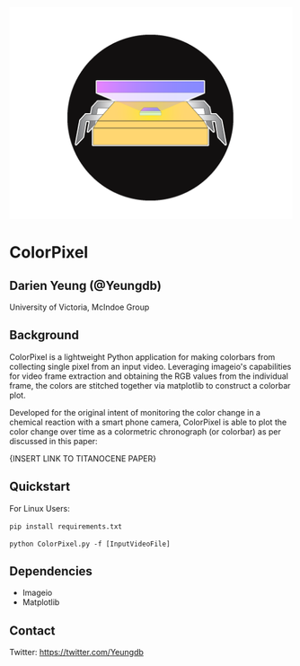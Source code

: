 ![](https://raw.githubusercontent.com/Yeungdb/ColorPixel/master/ColorPixel.png)

# ColorPixel 

## Darien Yeung (@Yeungdb)
University of Victoria, McIndoe Group

## Background

ColorPixel is a lightweight Python application for making colorbars from collecting single pixel from an input video. Leveraging imageio's capabilities for video frame extraction and obtaining the RGB values from the individual frame, the colors are stitched together via matplotlib to construct a colorbar plot. 

Developed for the original intent of monitoring the color change in a chemical reaction with a smart phone camera, ColorPixel is able to plot the color change over time as a colormetric chronograph (or colorbar) as per discussed in this paper: 

   {INSERT LINK TO TITANOCENE PAPER}

## Quickstart
For Linux Users:

`pip install requirements.txt`

`python ColorPixel.py -f [InputVideoFile]`

## Dependencies

 - Imageio
 - Matplotlib

## Contact

Twitter: https://twitter.com/Yeungdb


